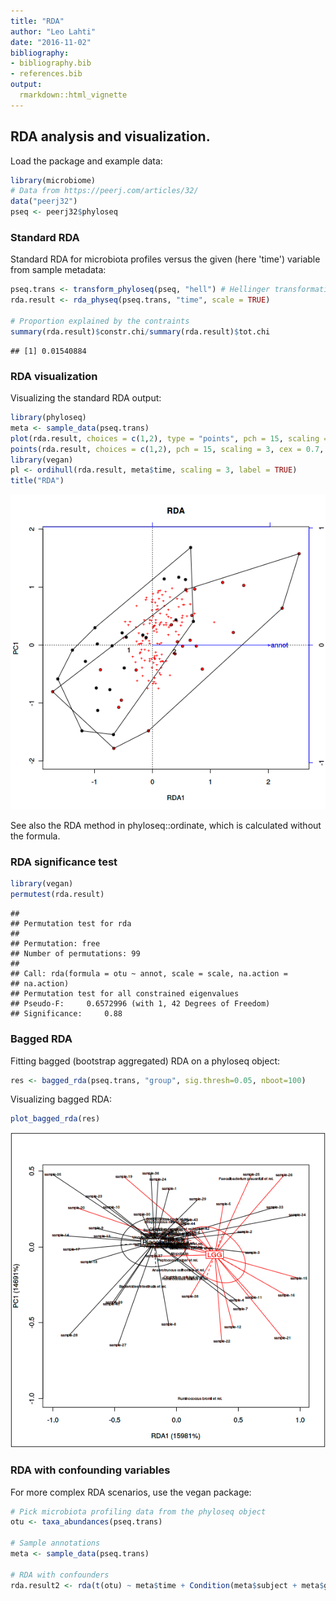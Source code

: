 ```yaml
---
title: "RDA"
author: "Leo Lahti"
date: "2016-11-02"
bibliography: 
- bibliography.bib
- references.bib
output: 
  rmarkdown::html_vignette
---
```

<!--
  %\VignetteEngine{knitr::rmarkdown}
  %\VignetteIndexEntry{microbiome tutorial - rda}
  %\usepackage[utf8]{inputenc}
  %\VignetteEncoding{UTF-8}  
-->


## RDA analysis and visualization. 

Load the package and example data:


```r
library(microbiome)
# Data from https://peerj.com/articles/32/
data("peerj32")
pseq <- peerj32$phyloseq
```

### Standard RDA 

Standard RDA for microbiota profiles versus the given (here 'time')
variable from sample metadata:


```r
pseq.trans <- transform_phyloseq(pseq, "hell") # Hellinger transformation
rda.result <- rda_physeq(pseq.trans, "time", scale = TRUE)

# Proportion explained by the contraints
summary(rda.result)$constr.chi/summary(rda.result)$tot.chi
```

```
## [1] 0.01540884
```

### RDA visualization

Visualizing the standard RDA output:


```r
library(phyloseq)
meta <- sample_data(pseq.trans)
plot(rda.result, choices = c(1,2), type = "points", pch = 15, scaling = 3, cex = 0.7, col = meta$time)
points(rda.result, choices = c(1,2), pch = 15, scaling = 3, cex = 0.7, col = meta$time)
library(vegan)
pl <- ordihull(rda.result, meta$time, scaling = 3, label = TRUE)
title("RDA")
```

![plot of chunk rda4](figure/rda4-1.png)

See also the RDA method in phyloseq::ordinate, which is calculated without the formula.


### RDA significance test


```r
library(vegan)
permutest(rda.result) 
```

```
## 
## Permutation test for rda 
## 
## Permutation: free
## Number of permutations: 99
##  
## Call: rda(formula = otu ~ annot, scale = scale, na.action =
## na.action)
## Permutation test for all constrained eigenvalues
## Pseudo-F:	 0.6572996 (with 1, 42 Degrees of Freedom)
## Significance:	 0.88
```

### Bagged RDA

Fitting bagged (bootstrap aggregated) RDA on a phyloseq object:


```r
res <- bagged_rda(pseq.trans, "group", sig.thresh=0.05, nboot=100)
```

Visualizing bagged RDA:


```r
plot_bagged_rda(res)
```

![plot of chunk rda6](figure/rda6-1.png)


### RDA with confounding variables 

For more complex RDA scenarios, use the vegan package:


```r
# Pick microbiota profiling data from the phyloseq object
otu <- taxa_abundances(pseq.trans)

# Sample annotations
meta <- sample_data(pseq.trans)

# RDA with confounders
rda.result2 <- rda(t(otu) ~ meta$time + Condition(meta$subject + meta$gender))
```



